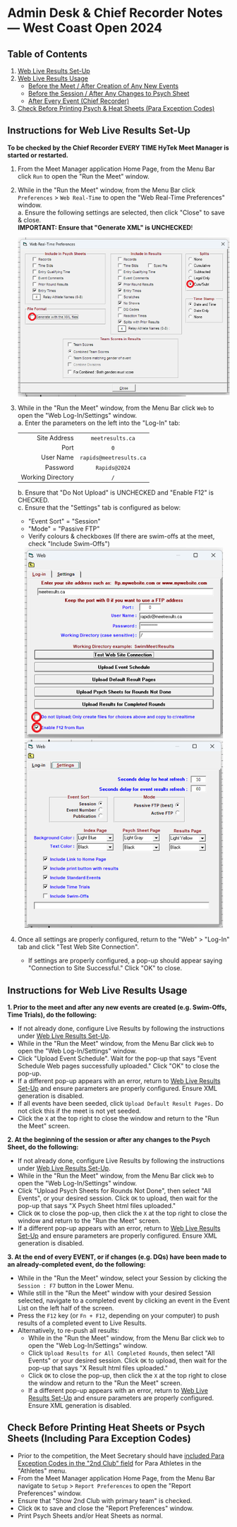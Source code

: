 # Admin Desk & Chief Recorder Notes — West Coast Open 2024
## Table of Contents
1. [Web Live Results Set-Up](#lrsetup)
2. [Web Live Results Usage](#lrusage)
   - [Before the Meet / After Creation of Any New Events](#beforemeet)
   - [Before the Session / After Any Changes to Psych Sheet](#beforesession)
   - [After Every Event (Chief Recorder)](#afterevent)
3. [Check Before Printing Psych & Heat Sheets (Para Exception Codes)](#paraexcep)
## Instructions for Web Live Results Set-Up <a name="lrsetup"></a>
**To be checked by the Chief Recorder EVERY TIME HyTek Meet Manager is started or restarted.**
1. From the Meet Manager application Home Page, from the Menu Bar click `Run` to open the "Run the Meet" window.  
2. While in the "Run the Meet" window, from the Menu Bar click `Preferences` > `Web Real-Time` to open the "Web Real-Time Preferences" window.  
   a. Ensure the following settings are selected, then click "Close" to save & close.  
      **IMPORTANT: Ensure that "Generate XML" is UNCHECKED**!  
   <div align="center">
   <img src="../IMG_HyTek/WebRealTimePreferences.png" width="600">
   </div>
4. While in the "Run the Meet" window, from the Menu Bar click `Web` to open the "Web Log-In/Settings" window.  
   a. Enter the parameters on the left into the "Log-In" tab:  
   <div align="center">  
      
      |                   |                         | 
      |              ---: |         :----:          |
      | Site Address      | `meetresults.ca`        |
      | Port              | `0`                     |
      | User Name         | `rapids@meetresults.ca` |
      | Password          | `Rapids@2024`           |
      | Working Directory | `/`                     |  
   </div>
   
   b. Ensure that "Do Not Upload" is UNCHECKED and "Enable F12" is CHECKED.  
   c. Ensure that the "Settings" tab is configured as below:
   - "Event Sort" = "Session"
   - "Mode" = "Passive FTP"
   - Verify colours & checkboxes (If there are swim-offs at the meet, check "Include Swim-Offs")
  
   <div align="center">
      <img src="../IMG_HyTek/Web_LogIn.png" width="450"> <img src="../IMG_HyTek/Web_Settings.png" width="450">
   </div>
5. Once all settings are properly configured, return to the "Web" > "Log-In" tab and click "Test Web Site Connection".
   - If settings are properly configured, a pop-up should appear saying "Connection to Site Successful." Click "OK" to close.
## Instructions for Web Live Results Usage <a name="lrusage"></a>
**1. Prior to the meet and after any new events are created (e.g. Swim-Offs, Time Trials), do the following:** <a name="beforemeet"></a>
   - If not already done, configure Live Results by following the instructions under [Web Live Results Set-Up](#lrsetup).
   - While in the "Run the Meet" window, from the Menu Bar click `Web` to open the "Web Log-In/Settings" window.
   - Click "Upload Event Schedule". Wait for the pop-up that says "Event Schedule Web pages successfully uploaded." Click "OK" to close the pop-up.
   - If a different pop-up appears with an error, return to [Web Live Results Set-Up](#lrsetup) and ensure parameters are properly configured. Ensure XML generation is disabled.
   - If all events have been seeded, click `Upload Default Result Pages.` Do not click this if the meet is not yet seeded.
   - Click the `X` at the top right to close the window and return to the "Run the Meet" screen.  

**2. At the beginning of the session or after any changes to the Psych Sheet, do the following:** <a name="beforesession"></a>
   - If not already done, configure Live Results by following the instructions under [Web Live Results Set-Up](#lrsetup).
   - While in the "Run the Meet" window, from the Menu Bar click `Web` to open the "Web Log-In/Settings" window.
   - Click "Upload Psych Sheets for Rounds Not Done", then select "All Events", or your desired session. Click `OK` to upload, then wait for the pop-up that says "X Psych Sheet html files uploaded."
   - Click `OK` to close the pop-up, then click the `X` at the top right to close the window and return to the "Run the Meet" screen.
   - If a different pop-up appears with an error, return to [Web Live Results Set-Up](#lrsetup) and ensure parameters are properly configured. Ensure XML generation is disabled.  

**3. At the end of every EVENT, or if changes (e.g. DQs) have been made to an already-completed event, do the following:** <a name="afterevent"></a>
   - While in the "Run the Meet" window, select your Session by clicking the `Session : F7` button in the Lower Menu. 
   - While still in the "Run the Meet" window with your desired Session selected, navigate to a completed event by clicking an event in the Event List on the left half of the screen.
   - Press the `F12` key (or `Fn + F12`, depending on your computer) to push results of a completed event to Live Results.
   - Alternatively, to re-push all results:
      - While in the "Run the Meet" window, from the Menu Bar click `Web` to open the "Web Log-In/Settings" window.
      - Click `Upload Results for All Completed Rounds`, then select "All Events" or your desired session. Click `OK` to upload, then wait for the pop-up that says "X Result html files uploaded."
      - Click `OK` to close the pop-up, then click the `X` at the top right to close the window and return to the "Run the Meet" screen.
      - If a different pop-up appears with an error, return to [Web Live Results Set-Up](#lrsetup) and ensure parameters are properly configured. Ensure XML generation is disabled.
    
## Check Before Printing Heat Sheets or Psych Sheets (Including Para Exception Codes) <a name="paraexcep"></a>
- Prior to the competition, the Meet Secretary should have [included Para Exception Codes in the "2nd Club" field](https://www.swimming.ca/content/uploads/2021/01/Hytek-Meet-Management-Software-Para-Swimming-Nov2020.pdf) for Para Athletes in the "Athletes" menu.
- From the Meet Manager application Home Page, from the Menu Bar navigate to `Setup` > `Report Preferences` to open the "Report Preferences" window.
- Ensure that "Show 2nd Club with primary team" is checked.
- Click `OK` to save and close the "Report Preferences" window.
- Print Psych Sheets and/or Heat Sheets as normal.
